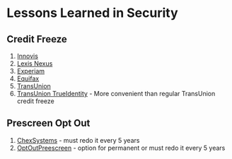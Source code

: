 # Lessons Learned in Security

## Credit Freeze

1. [Innovis](https://www.innovis.com/personal/securityFreeze)
2. [Lexis Nexus](https://consumer.risk.lexisnexis.com/freeze)
3. [Experiam](https://www.experian.com/freeze/center.html)
4. [Equifax](https://my.equifax.com/membercenter/#/freeze)
5. [TransUnion](https://www.transunion.com/credit-freeze/place-credit-freeze)
6. [TransUnion TrueIdentity](https://membership.trueidentity.com/tucm/dashboard.page) - More convenient than regular TransUnion credit freeze

## Prescreen Opt Out

1. [ChexSystems](https://www.chexsystems.com/web/chexsystems/consumerdebit/page/securityfreeze/information) - must redo it every 5 years
2. [OptOutPreescreen](https://www.optoutprescreen.com) - option for permanent or must redo it every 5 years

